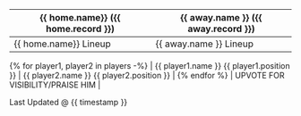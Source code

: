 | {{ home.name}} ({{ home.record }}) | {{ away.name }} ({{ away.record }}) |
| ------ | ------ |
| {{ home.name}} Lineup | {{ away.name }} Lineup |
{% for player1, player2 in players -%}
| {{ player1.name }} {{ player1.position }} | {{ player2.name }} {{ player2.position }} |
{% endfor %}
| UPVOTE FOR VISIBILITY/PRAISE HIM |

Last Updated @ {{ timestamp }}
